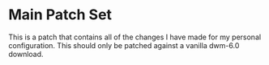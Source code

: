 # Main Patch Set
This is a patch that contains all of the changes I have made for my personal configuration. This should only be patched against a vanilla dwm-6.0 download.
